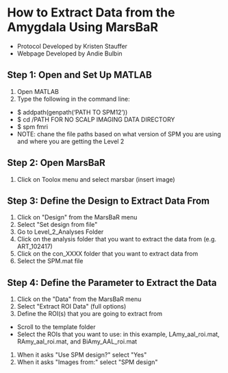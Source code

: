 # How to Extract Data from the Amygdala Using MarsBaR
- Protocol Developed by Kristen Stauffer
- Webpage Developed by Andie Bulbin

## Step 1: Open and Set Up MATLAB
1. Open MATLAB
1. Type the following in the command line:
- $ addpath(genpath(‘PATH TO SPM12’))
- $ cd /PATH FOR NO SCALP IMAGING DATA DIRECTORY
- $ spm fmri
- NOTE: chane the file paths based on what version of SPM you are using and where you are getting the Level 2

## Step 2: Open MarsBaR
1. Click on Toolox menu and select marsbar
(insert image)

## Step 3: Define the Design to Extract Data From
1. Click on "Design" from the MarsBaR menu
1. Select "Set design from file"
1. Go to Level_2_Analyses Folder
1. Click on the analysis folder that you want to extract the data from (e.g. ART_102417)
1. Click on the con_XXXX folder that you want to extract data from
1. Select the SPM.mat file

## Step 4: Define the Parameter to Extract the Data
1. Click on the "Data" from the MarsBaR menu
1. Select "Extract ROI Data" (full options)
1. Define the ROI(s) that you are going to extract from
- Scroll to the template folder
- Select the ROIs that you want to use: in this example, LAmy_aal_roi.mat, RAmy_aal_roi.mat, and BiAmy_AAL_roi.mat
1. When it asks "Use SPM design?" select "Yes"
1. When it asks "Images from:" select "SPM design"
